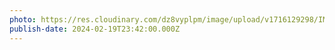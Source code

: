 ```yaml
---
photo: https://res.cloudinary.com/dz8vyplpm/image/upload/v1716129298/IMG_9025_soqsph.jpg
publish-date: 2024-02-19T23:42:00.000Z
---
```

